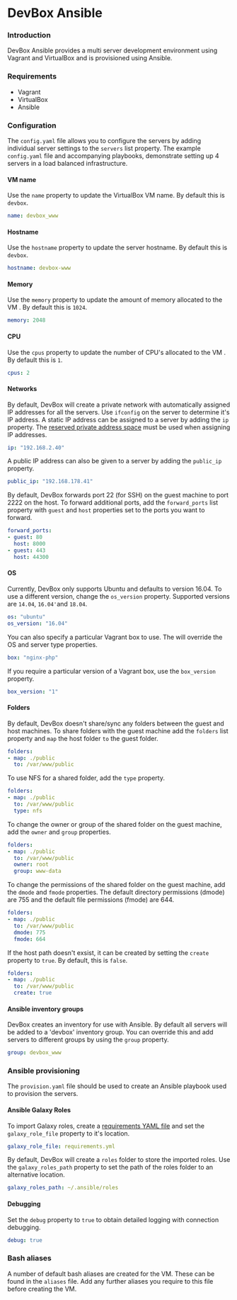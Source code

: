 # DevBox Ansible

### Introduction
DevBox Ansible provides a multi server development environment using Vagrant and VirtualBox and is provisioned using Ansible.


### Requirements
- Vagrant
- VirtualBox
- Ansible


### Configuration
The `config.yaml` file allows you to configure the servers by adding individual server settings to the `servers` list property. The example `config.yaml` file and accompanying playbooks, demonstrate setting up 4 servers in a load balanced infrastructure.


#### VM name
Use the `name` property to update the VirtualBox VM name. By default this is `devbox`.
```yaml
name: devbox_www
```


#### Hostname
Use the `hostname` property to update the server hostname. By default this is `devbox`.
```yaml
hostname: devbox-www
```


#### Memory
Use the `memory` property to update the amount of memory allocated to the VM . By default this is `1024`.
```yaml
memory: 2048
```


#### CPU
Use the `cpus` property to update the number of CPU's allocated to the VM . By default this is `1`.
```yaml
cpus: 2
```


#### Networks
By default, DevBox will create a private network with automatically assigned IP addresses for all the servers. Use `ifconfig` on the server to determine it's IP address. A static IP address can be assigned to a server by adding the `ip` property. The [reserved private address space](https://en.wikipedia.org/wiki/Private_network#Private_IPv4_address_spaces) must be used when assigning IP addresses.
```yaml
ip: "192.168.2.40"
```

A public IP address can also be given to a server by adding the `public_ip` property.
```yaml
public_ip: "192.168.178.41"
```

By default, DevBox forwards port 22 (for SSH) on the guest machine to port 2222 on the host. To forward additional ports, add the `forward_ports` list property with `guest` and `host` properties set to the ports you want to forward.
```yaml
forward_ports:
- guest: 80
  host: 8000
- guest: 443
  host: 44300
```


#### OS
Currently, DevBox only supports Ubuntu and defaults to version 16.04. To use a different version, change the `os_version` property. Supported versions are `14.04`, `16.04'`and `18.04`.
```yaml
os: "ubuntu"
os_version: "16.04"
```

You can also specify a particular Vagrant box to use. The will override the OS and server type properties.
```yaml
box: "nginx-php"
```

If you require a particular version of a Vagrant box, use the `box_version` property.
```yaml
box_version: "1"
```


#### Folders
By default, DevBox doesn't share/sync any folders between the guest and host machines. To share folders with the guest machine add the `folders` list property and `map` the host folder `to` the guest folder.
```yaml
folders:
- map: ./public
  to: /var/www/public
```

To use NFS for a shared folder, add the `type` property.
```yaml
folders:
- map: ./public
  to: /var/www/public
  type: nfs
```

To change the owner or group of the shared folder on the guest machine, add the `owner` and `group` properties.
```yaml
folders:
- map: ./public
  to: /var/www/public
  owner: root
  group: www-data
```

To change the permissions of the shared folder on the guest machine, add the `dmode` and `fmode` properties. The default directory permissions (dmode) are 755 and the default file permissions (fmode) are 644.
```yaml
folders:
- map: ./public
  to: /var/www/public
  dmode: 775
  fmode: 664
```

If the host path doesn't exsist, it can be created by setting the `create` property to `true`. By default, this is `false`.
```yaml
folders:
- map: ./public
  to: /var/www/public
  create: true
```


#### Ansible inventory groups
DevBox creates an inventory for use with Ansible. By default all servers will be added to a 'devbox' inventory group. You can override this and add servers to different groups by using the `group` property.
```yaml
group: devbox_www
```


### Ansible provisioning
The `provision.yaml` file should be used to create an Ansible playbook used to provision the servers.


#### Ansible Galaxy Roles
To import Galaxy roles, create a [requirements YAML file](https://docs.ansible.com/ansible/latest/reference_appendices/galaxy.html#installing-multiple-roles-from-a-file) and set the `galaxy_role_file` property to it's location.
```yaml
galaxy_role_file: requirements.yml
```

By default, DevBox will create a `roles` folder to store the imported roles. Use the `galaxy_roles_path` property to set the path of the roles folder to an alternative location.
```yaml
galaxy_roles_path: ~/.ansible/roles
```

#### Debugging
Set the `debug` property to `true` to obtain detailed logging with connection debugging.
```yaml
debug: true
```


### Bash aliases
A number of default bash aliases are created for the VM. These can be found in the `aliases` file. Add any further aliases you require to this file before creating the VM.
